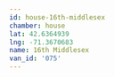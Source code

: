 ```yaml
---
id: house-16th-middlesex
chamber: house
lat: 42.6364939
lng: -71.3670683
name: 16th Middlesex
van_id: '075'
---
```


